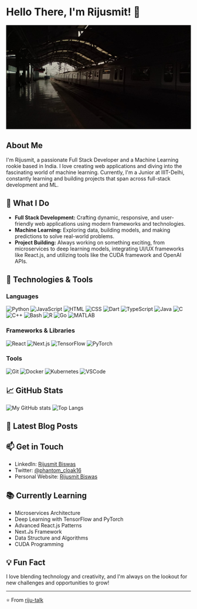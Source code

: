# Hello There, I'm Rijusmit! 👋

![Profile Banner](https://raw.githubusercontent.com/riju-talk/riju-talk/main/delhi_metro.jpg)

## About Me

I'm Rijusmit, a passionate Full Stack Developer and a Machine Learning rookie based in India. I love creating web applications and diving into the fascinating world of machine learning. Currently, I'm a Junior at IIIT-Delhi, constantly learning and building projects that span across full-stack development and ML.

## 🌟 What I Do

- **Full Stack Development:** Crafting dynamic, responsive, and user-friendly web applications using modern frameworks and technologies.
- **Machine Learning:** Exploring data, building models, and making predictions to solve real-world problems.
- **Project Building:** Always working on something exciting, from microservices to deep learning models, integrating UI/UX frameworks like React.js, and utilizing tools like the CUDA framework and OpenAI APIs.

## 🚀 Technologies & Tools

### Languages
![Python](https://img.shields.io/badge/-Python-3776AB?logo=python&logoColor=white&style=flat-square)
![JavaScript](https://img.shields.io/badge/-JavaScript-F7DF1E?logo=javascript&logoColor=white&style=flat-square)
![HTML](https://img.shields.io/badge/-HTML-E34F26?logo=html5&logoColor=white&style=flat-square)
![CSS](https://img.shields.io/badge/-CSS-1572B6?logo=css3&logoColor=white&style=flat-square)
![Dart](https://img.shields.io/badge/-Dart-0175C2?logo=dart&logoColor=white&style=flat-square)
![TypeScript](https://img.shields.io/badge/-TypeScript-3178C6?logo=typescript&logoColor=white&style=flat-square)
![Java](https://img.shields.io/badge/-Java-007396?logo=java&logoColor=white&style=flat-square)
![C](https://img.shields.io/badge/-C-A8B9CC?logo=c&logoColor=white&style=flat-square)
![C++](https://img.shields.io/badge/-C++-00599C?logo=cplusplus&logoColor=white&style=flat-square)
![Bash](https://img.shields.io/badge/-Bash-4EAA25?logo=gnubash&logoColor=white&style=flat-square)
![R](https://img.shields.io/badge/-R-276DC3?logo=r&logoColor=white&style=flat-square)
![Go](https://img.shields.io/badge/-Go-00ADD8?logo=go&logoColor=white&style=flat-square)
![MATLAB](https://img.shields.io/badge/-MATLAB-0076A8?logo=mathworks&logoColor=white&style=flat-square)

### Frameworks & Libraries
![React](https://img.shields.io/badge/-React-61DAFB?logo=react&logoColor=white&style=flat-square)
![Next.js](https://img.shields.io/badge/-Next.js-000000?logo=next.js&logoColor=white&style=flat-square)
![TensorFlow](https://img.shields.io/badge/-TensorFlow-FF6F00?logo=tensorflow&logoColor=white&style=flat-square)
![PyTorch](https://img.shields.io/badge/-PyTorch-EE4C2C?logo=pytorch&logoColor=white&style=flat-square)

### Tools
![Git](https://img.shields.io/badge/-Git-F05032?logo=git&logoColor=white&style=flat-square)
![Docker](https://img.shields.io/badge/-Docker-2496ED?logo=docker&logoColor=white&style=flat-square)
![Kubernetes](https://img.shields.io/badge/-Kubernetes-326CE5?logo=kubernetes&logoColor=white&style=flat-square)
![VSCode](https://img.shields.io/badge/-VSCode-007ACC?logo=visual-studio-code&logoColor=white&style=flat-square)

## 📈 GitHub Stats

![My GitHub stats](https://github-readme-stats.vercel.app/api?username=riju-talk&show_icons=true&theme=radical)
![Top Langs](https://github-readme-stats.vercel.app/api/top-langs/?username=riju-talk&layout=compact&theme=radical)

## 📝 Latest Blog Posts

<!-- BLOG-POST-LIST:START -->
<!-- BLOG-POST-LIST:END -->

## 📫 Get in Touch

- LinkedIn: [Rijusmit Biswas](https://www.linkedin.com/in/rijusmit-biswas-933a3524b/)
- Twitter: [@phantom_cloak16](https://x.com/Phantom_Cloak16)
- Personal Website: [Rijusmit Biswas](https://rijusmit-m3.vercel.app/home)

## 📚 Currently Learning

- Microservices Architecture
- Deep Learning with TensorFlow and PyTorch
- Advanced React.js Patterns
- Next.Js Framework
- Data Structure and Algorithms
- CUDA Programming

## 💡 Fun Fact

I love blending technology and creativity, and I'm always on the lookout for new challenges and opportunities to grow!

---

⭐️ From [riju-talk](https://github.com/riju-talk)
